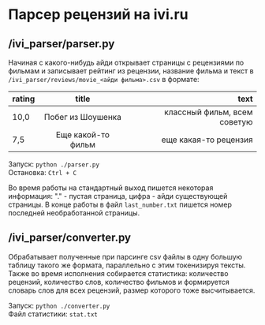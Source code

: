 # Парсер рецензий на ivi.ru

## /ivi_parser/parser.py

Начиная с какого-нибудь айди открывает страницы с рецензиями по фильмам и записывает рейтинг из рецензии, название фильма и текст в ```/ivi_parser/reviews/movie_<айди фильма>.csv``` в формате:

| rating | title              | text                         |
| ------ |:------------------:| ----------------------------:|
| 10,0   | Побег из Шоушенка  | классный фильм, всем советую |
| 7,5    | Еще какой-то фильм | еще какая-то рецензия        |

Запуск: ```python ./parser.py```  
Остановка: ```Ctrl + C```

Во время работы на стандартный выход пишется некоторая информация: "." - пустая страница, цифра - айди существующей страницы. В конце работы в файл ```last_number.txt``` пишется номер последней необработанной страницы.

## /ivi_parser/converter.py

Обрабатывает полученные при парсинге csv файлы в одну большую таблицу такого же формата, параллельно с этим токенизируя тексты. Также во время исполнения собирается статистика: количество рецензий, количество слов, количество фильмов и формируется словарь слов для всех рецензий, размер которого тоже высчитывается.

Запуск: ```python ./converter.py```  
Файл статистики: ```stat.txt```